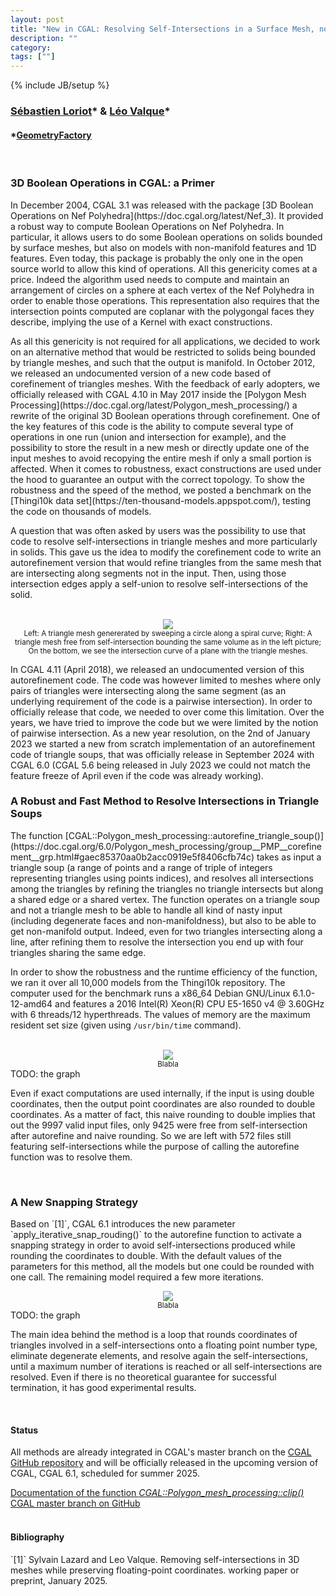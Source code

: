 ```yaml
---
layout: post
title: "New in CGAL: Resolving Self-Intersections in a Surface Mesh, now with Snap Rounding"
description: ""
category:
tags: [""]
---
```

{% include JB/setup %}

<h3><a href="https://geometryfactory.com/who-we-are/">Sébastien Loriot</a>&#42; & <a href="https://geometryfactory.com/who-we-are/">Léo Valque</a>&#42;</h3>
<h4>&#42;<a href="https://geometryfactory.com/">GeometryFactory</a></h4>

<br>
<h3>3D Boolean Operations in CGAL: a Primer</h3>

<p>In December 2004, CGAL 3.1 was released with the package [3D Boolean Operations on Nef Polyhedra](https://doc.cgal.org/latest/Nef_3).
It provided a robust way to compute Boolean Operations on Nef Polyhedra. In particular, it allows users to do some Boolean operations
on solids bounded by surface meshes, but also on models with non-manifold features and 1D features. Even today, this package is probably
the only one in the open source world to allow this kind of operations. All this genericity comes at a price. Indeed the algorithm used
needs to compute and maintain an arrangement of circles on a sphere at each vertex of the Nef Polyhedra in order to enable those operations.
This representation also requires that the intersection points computed are coplanar with the polygongal faces they describe, implying the
use of a Kernel with exact constructions.</p>

<p>As all this genericity is not required for all applications, we decided to work on an alternative method that would be restricted to solids
being bounded by triangle meshes, and such that the output is manifold. In October 2012, we released an undocumented version of a new code
based of corefinement of triangles meshes. With the feedback of early adopters, we officially released with CGAL 4.10 in May 2017 inside
the [Polygon Mesh Processing](https://doc.cgal.org/latest/Polygon_mesh_processing/) a rewrite of the original 3D Boolean operations through
corefinement. One of the key features of this code is the ability to compute several type of operations in one run (union and intersection
for example), and the possibility to store the result in a new mesh or directly update one of the input meshes to avoid recopying the entire
mesh if only a small portion is affected. When it comes to robustness, exact constructions are used under the hood to guarantee an output
with the correct topology. To show the robustness and the speed of the method, we posted a benchmark on the [Thingi10k data set](https://ten-thousand-models.appspot.com/),
testing the code on thousands of models.</p>

<p>A question that was often asked by users was the possibility to use that code to resolve self-intersections in triangle meshes
and more particularly in solids. This gave us the idea to modify the corefinement code to write an autorefinement version
that would refine triangles from the same mesh that are intersecting along segments not in the input. Then, using those intersection
edges apply a self-union to resolve self-intersections of the solid.
</p>

<br>
<div style="text-align:center;">
  <a href="../../../../images/cylinder_autorefine.png"><img src="../../../../images/cylinder_autorefine.png" style="max-width:95%"/></a>
  <br><small>Left: A triangle mesh genererated by sweeping a circle along a spiral curve;
             Right: A triangle mesh free from self-intersection bounding the same volume as in the left picture;
             On the bottom, we see the intersection curve of a plane with the triangle meshes.</small>
</div>


In CGAL 4.11 (April 2018), we released an undocumented version of this autorefinement code. The code was however limited to
meshes where only pairs of triangles were intersecting along the same segment (as an underlying requirement of the code is
a pairwise intersection). In order to officially release that code, we needed to over come this limitation. Over the years,
we have tried to improve the code but we were limited by the notion of pairwise intersection.
As a new year resolution, on the 2nd of January 2023 we started a new from scratch implementation of an autorefinement
code of triangle soups, that was officially release in September 2024 with CGAL 6.0 (CGAL 5.6 being released in July 2023
we could not match the feature freeze of April even if the code was already working).

<h3>A Robust and Fast Method to Resolve Intersections in Triangle Soups</h3>

<p>The function [CGAL::Polygon_mesh_processing::autorefine_triangle_soup()](https://doc.cgal.org/6.0/Polygon_mesh_processing/group__PMP__corefinement__grp.html#gaec85370aa0b2acc0919e5f8406cfb74c)
takes as input a triangle soup (a range of points and a range of triple of integers representing triangles using points indices), and resolves all
intersections among the triangles by refining the triangles no triangle intersects but along a shared edge or a shared vertex. The function operates
on a triangle soup and not a triangle mesh to be able to handle all kind of nasty input (including degenerate faces and non-manifoldness), but
also to be able to get non-manifold output. Indeed, even for two triangles intersecting along a line, after refining them to resolve the intersection
you end up with four triangles sharing the same edge.

In order to show the robustness and the runtime efficiency of the function, we ran it over all 10,000 models from the Thingi10k repository.
The computer used for the benchmark runs a x86_64 Debian GNU/Linux 6.1.0-12-amd64 and features a 2016 Intel(R) Xeon(R) CPU E5-1650 v4 @ 3.60GHz with 6 threads/12 hyperthreads. The values of memory are
the maximum resident set size (given using `/usr/bin/time` command).

<br>
<div style="text-align:center;">
  <a href="../../../../images/XXX.png"><img src="../../../../images/XXX.png" style="max-width:95%"/></a>
  <br><small>Blabla</small>
</div>
TODO: the graph
</p>

Even if exact computations are used internally, if the input is using double coordinates, then the output point coordinates are also rounded to double coordinates.
As a matter of fact, this naive rounding to double implies that out the 9997 valid input files, only 9425 were free from self-intersection after autorefine and naive rounding.
So we are left with 572 files still featuring self-intersections while the purpose of calling the autorefine function was to resolve them.

<br>
<h3>A New Snapping Strategy</h3>

<p>
Based on `[1]`, CGAL 6.1 introduces the new parameter `apply_iterative_snap_rouding()` to the autorefine function to activate a snapping strategy in order
to avoid self-intersections produced while rounding the coordinates to double.
With the default values of the parameters for this method, all the models but one could be rounded with one call.
The remaining model required a few more iterations.

<br>
<div style="text-align:center;">
  <a href="../../../../images/XXX.png"><img src="../../../../images/XXX.png" style="max-width:95%"/></a>
  <br><small>Blabla</small>
</div>
TODO: the graph
</p>

The main idea behind the method is a loop that rounds coordinates of triangles involved in a self-intersections onto a floating point number type, eliminate degenerate
elements, and resolve again the self-intersections, until a maximum number of iterations is reached or all self-intersections are resolved.
Even if there is no theoretical guarantee for successful termination, it has good experimental results.

<br>
<h4>Status</h4>

<p>All methods are already integrated in CGAL's master branch on the
<a href="https://github.com/CGAL/cgal/">CGAL GitHub repository</a> and
will be officially released in the upcoming version of CGAL, CGAL 6.1, scheduled for summer 2025.</p>

<i class="bi bi-book"></i>
<a href="https://cgal.geometryfactory.com/CGAL/doc/master/Polygon_mesh_processing/group__PMP__corefinement__grp.html#ga5dc9e7acf8433235adc7b91ac93a7d42">Documentation of the function <em>CGAL::Polygon_mesh_processing::clip()</em></a>
<br>
<i class="bi bi-arrow-down-circle"></i>
<a href="https://github.com/CGAL/cgal/tree/master">CGAL master branch on GitHub</a>
<br><br>

<h4>Bibliography</h4>
`[1]` Sylvain Lazard and Leo Valque. Removing self-intersections in 3D meshes while preserving floating-point coordinates. working paper or preprint, January 2025.
